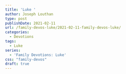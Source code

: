 ```yaml
---
title: 'Luke '
author: Joseph Louthan
type: post
publishDate: 2021-02-11
url: /family-devos-luke/2021-02-11-family-devos-luke/
categories:
  - Devotions
tags:
  - Luke
series:
  - 'Family Devotions: Luke'
css: "family-devos"
draft: true
---
```

